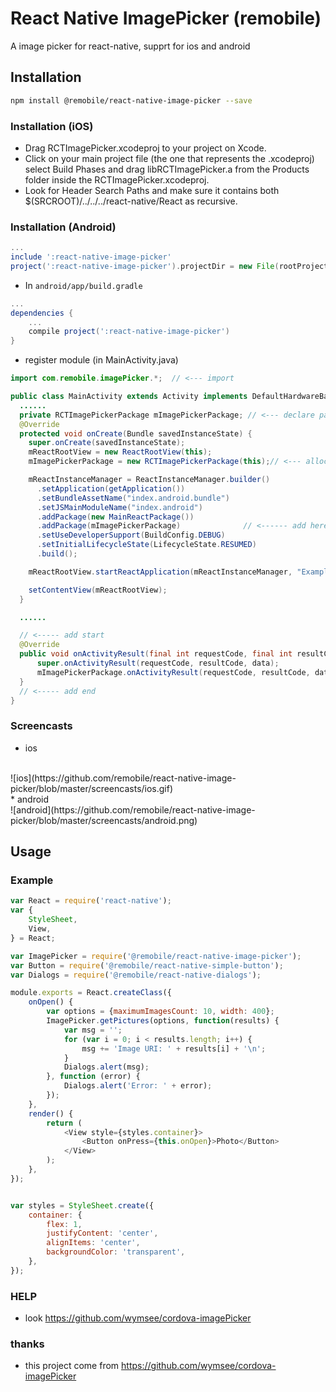# React Native ImagePicker (remobile)
A image picker for react-native, supprt for ios and android

## Installation
```sh
npm install @remobile/react-native-image-picker --save
```
### Installation (iOS)
* Drag RCTImagePicker.xcodeproj to your project on Xcode.
* Click on your main project file (the one that represents the .xcodeproj) select Build Phases and drag libRCTImagePicker.a from the Products folder inside the RCTImagePicker.xcodeproj.
* Look for Header Search Paths and make sure it contains both $(SRCROOT)/../../../react-native/React as recursive.

### Installation (Android)
```gradle
...
include ':react-native-image-picker'
project(':react-native-image-picker').projectDir = new File(rootProject.projectDir, '../node_modules/@remobile/react-native-image-picker/android/RCTImagePicker')
```

* In `android/app/build.gradle`

```gradle
...
dependencies {
    ...
    compile project(':react-native-image-picker')
}
```

* register module (in MainActivity.java)

```java
import com.remobile.imagePicker.*;  // <--- import

public class MainActivity extends Activity implements DefaultHardwareBackBtnHandler {
  ......
  private RCTImagePickerPackage mImagePickerPackage; // <--- declare package
  @Override
  protected void onCreate(Bundle savedInstanceState) {
    super.onCreate(savedInstanceState);
    mReactRootView = new ReactRootView(this);
    mImagePickerPackage = new RCTImagePickerPackage(this);// <--- alloc package

    mReactInstanceManager = ReactInstanceManager.builder()
      .setApplication(getApplication())
      .setBundleAssetName("index.android.bundle")
      .setJSMainModuleName("index.android")
      .addPackage(new MainReactPackage())
      .addPackage(mImagePickerPackage)              // <------ add here
      .setUseDeveloperSupport(BuildConfig.DEBUG)
      .setInitialLifecycleState(LifecycleState.RESUMED)
      .build();

    mReactRootView.startReactApplication(mReactInstanceManager, "ExampleRN", null);

    setContentView(mReactRootView);
  }

  ......

  // <----- add start
  @Override
  public void onActivityResult(final int requestCode, final int resultCode, final Intent data) {
      super.onActivityResult(requestCode, resultCode, data);
      mImagePickerPackage.onActivityResult(requestCode, resultCode, data);
  }
  // <----- add end
}
```

### Screencasts
* ios
<br>
![ios](https://github.com/remobile/react-native-image-picker/blob/master/screencasts/ios.gif)
<br>
* android
<br>
![android](https://github.com/remobile/react-native-image-picker/blob/master/screencasts/android.png)

## Usage

### Example
```js
var React = require('react-native');
var {
    StyleSheet,
    View,
} = React;

var ImagePicker = require('@remobile/react-native-image-picker');
var Button = require('@remobile/react-native-simple-button');
var Dialogs = require('@remobile/react-native-dialogs');

module.exports = React.createClass({
    onOpen() {
        var options = {maximumImagesCount: 10, width: 400};
        ImagePicker.getPictures(options, function(results) {
            var msg = '';
            for (var i = 0; i < results.length; i++) {
                msg += 'Image URI: ' + results[i] + '\n';
            }
            Dialogs.alert(msg);
        }, function (error) {
            Dialogs.alert('Error: ' + error);
        });
    },
    render() {
        return (
            <View style={styles.container}>
                <Button onPress={this.onOpen}>Photo</Button>
            </View>
        );
    },
});


var styles = StyleSheet.create({
    container: {
        flex: 1,
        justifyContent: 'center',
        alignItems: 'center',
        backgroundColor: 'transparent',
    },
});
```

### HELP
* look https://github.com/wymsee/cordova-imagePicker


### thanks
* this project come from https://github.com/wymsee/cordova-imagePicker
